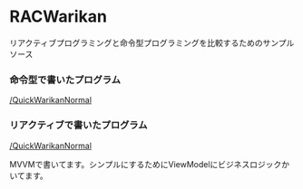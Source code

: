 RACWarikan
==========

リアクティブプログラミングと命令型プログラミングを比較するためのサンプルソース


### 命令型で書いたプログラム
[/QuickWarikanNormal](https://github.com/tinpay/RACWarikan/tree/master/QuickWarikanNormal)

### リアクティブで書いたプログラム
[/QuickWarikanNormal](https://github.com/tinpay/RACWarikan/tree/master/QuickWarikanRAC)

MVVMで書いてます。シンプルにするためにViewModelにビジネスロジックかいてます。
